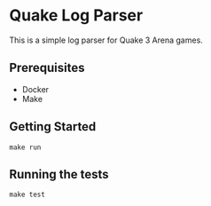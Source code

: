# Quake Log Parser

This is a simple log parser for Quake 3 Arena games.


## Prerequisites

- Docker
- Make

## Getting Started

```
make run
```

## Running the tests

```
make test
```
